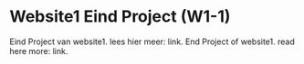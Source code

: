 # Website1 Eind Project (W1-1)


Eind Project van website1. lees hier meer: link.
End Project of website1. read here more: link.
